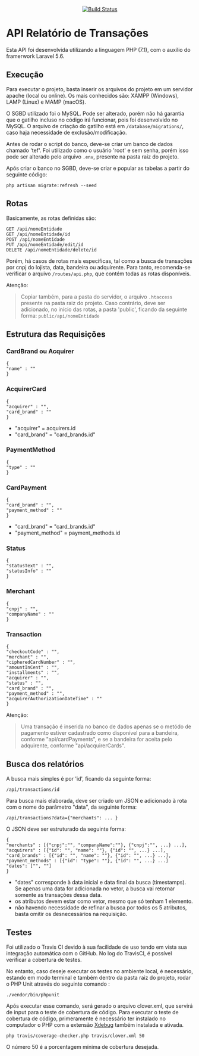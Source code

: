 <p align="center">
<a target="_blank" href="https://travis-ci.org/jhonatans01/relatorioTransacoesREST"><img src="https://travis-ci.org/jhonatans01/relatorioTransacoesREST.svg" alt="Build Status"></a>
</p>

# API Relatório de Transações

Esta API foi desenvolvida utilizando a linguagem PHP (7.1), com o auxílio do framerwork Laravel 5.6.

## Execução

Para executar o projeto, basta inserir os arquivos do projeto em um servidor apache (local ou online). Os mais conhecidos são: XAMPP (Windows), LAMP (Linux) e MAMP (macOS).

O SGBD utilizado foi o MySQL. Pode ser alterado, porém não há garantia que o gatilho incluso no código irá funcionar, pois foi desenvolvido no MySQL. O arquivo de criação do gatilho está em `/database/migrations/`, caso haja necessidade de exclusão/modificação.

Antes de rodar o script do banco, deve-se criar um banco de dados chamado 'tef'. Foi utilizado como o usuário 'root' e sem senha, porém isso pode ser alterado pelo arquivo `.env`, presente na pasta raiz do projeto.

Após criar o banco no SGBD, deve-se criar e popular as tabelas a partir do seguinte código:

```
php artisan migrate:refresh --seed
```

## Rotas

Basicamente, as rotas definidas são:

```
GET /api/nomeEntidade
GET /api/nomeEntidade/id
POST /api/nomeEntidade
PUT /api/nomeEntidade/edit/id
DELETE /api/nomeEntidade/delete/id
```

Porém, há casos de rotas mais específicas, tal como a busca de transações por cnpj do lojista, data, bandeira ou adquirente. Para tanto, recomenda-se verificar o arquivo `/routes/api.php`, que contém todas as rotas disponíveis.

Atenção:

> Copiar também, para a pasta do servidor, o arquivo `.htaccess` presente na pasta raiz do projeto. Caso contrário, deve ser adicionado, no início das rotas, a pasta 'public', ficando da seguinte forma: `public/api/nomeEntidade`

## Estrutura das Requisições

### CardBrand ou Acquirer
```
{
"name" : ""
}
```

### AcquirerCard
```
{
"acquirer" : "",
"card_brand" : ""
}
```
- "acquirer" = acquirers.id
- "card_brand" = "card_brands.id"

### PaymentMethod
```
{
"type" : ""
}
```

### CardPayment
```
{
"card_brand" : "",
"payment_method" : ""
}
```

- "card_brand" = "card_brands.id"
- "payment_method" = payment_methods.id


### Status
```
{
"statusText" : "",
"statusInfo" : ""
}
```

### Merchant
```
{
"cnpj" : "",
"companyName" : ""
}
```

### Transaction
```
{
"checkoutCode" : "",
"merchant" : "",
"cipheredCardNumber" : "",
"amountInCent" : "",
"installments" : "",
"acquirer" : "",
"status" : "",
"card_brand" : "",
"payment_method" : "",
"acquirerAuthorizationDateTime" : ""
}
```
Atenção:
>  Uma transação é inserida no banco de dados apenas se o metódo de pagamento estiver cadastrado como disponível para a bandeira, conforme "api/cardPayments", e se a bandeira for aceita pelo adquirente, conforme "api/acquirerCards".
 
## Busca dos relatórios

A busca mais simples é por 'id', ficando da seguinte forma:
 
```
/api/transactions/id
```

Para busca mais elaborada, deve ser criado um JSON e adicionado à rota com o nome do parâmetro "data", da seguinte forma:
```
/api/transactions?data={"merchants": ... }
```

O JSON deve ser estruturado da seguinte forma:
```
{
"merchants" : [{"cnpj":"", "companyName":""}, {"cnpj":"", ...} ...],
"acquirers" : [{"id": "", "name": ""}, {"id": "", ...} ...],
"card_brands" : [{"id": "", "name": ""}, {"id": "", ...} ...],
"payment_methods" : [{"id": "type": ""}, {"id": "", ...} ...]
"dates": ["", ""]
}
```

- "dates" corresponde à data inicial e data final da busca (timestamps). Se apenas uma data for adicionada no vetor, a busca vai retornar somente as transações dessa data.
- os atributos devem estar como vetor, mesmo que só tenham 1 elemento.
- não havendo necessidade de refinar a busca por todos os 5 atributos, basta omitir os desnecessários na requisição.

## Testes

Foi utilizado o Travis CI devido à sua facilidade de uso tendo em vista sua integração automática com o GitHub. No log do TravisCI, é possível verificar a cobertura de testes.

No entanto, caso deseje executar os testes no ambiente local, é necessário, estando em modo terminal e também dentro da pasta raiz do projeto, rodar o PHP Unit através do seguinte comando :

```
./vendor/bin/phpunit
```

Após executar esse comando, será gerado o arquivo clover.xml, que servirá de input para o teste de cobertura de código. Para executar o teste de cobertura de código, primeramente é necessário ter instalado no computador o PHP com a extensão <a href="https://xdebug.org/">Xdebug</a> também instalada e ativada.

```
php travis/coverage-checker.php travis/clover.xml 50
```

O número 50 é a porcentagem mínima de cobertura desejada.